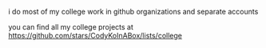 i do most of my college work in github organizations and separate accounts

you can find all my college projects at https://github.com/stars/CodyKoInABox/lists/college
